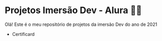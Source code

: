 # Projetos Imersão Dev -  Alura :woman_technologist:

Olá! Este é o meu repositório de projetos da imersão Dev do ano de 2021

- Certificard
